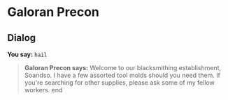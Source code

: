 # Galoran Precon


## Dialog

**You say:** `hail`



>**Galoran Precon says:** Welcome to our blacksmithing establishment, Soandso. I have a few assorted tool molds should you need them.  If you're searching for other supplies, please ask some of my fellow workers.
end
